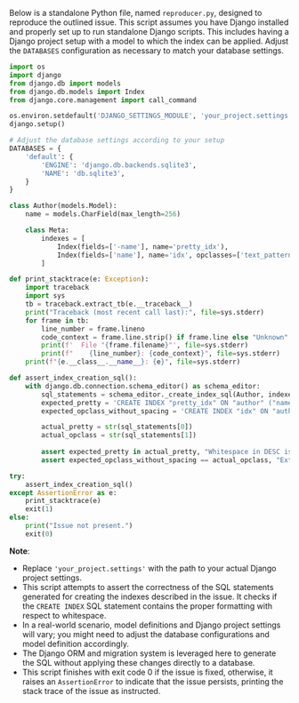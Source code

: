 Below is a standalone Python file, named `reproducer.py`, designed to reproduce the outlined issue. This script assumes you have Django installed and properly set up to run standalone Django scripts. This includes having a Django project setup with a model to which the index can be applied. Adjust the `DATABASES` configuration as necessary to match your database settings.

```python
import os
import django
from django.db import models
from django.db.models import Index
from django.core.management import call_command

os.environ.setdefault('DJANGO_SETTINGS_MODULE', 'your_project.settings')
django.setup()

# Adjust the database settings according to your setup
DATABASES = {
    'default': {
        'ENGINE': 'django.db.backends.sqlite3',
        'NAME': 'db.sqlite3',
    }
}

class Author(models.Model):
    name = models.CharField(max_length=256)

    class Meta:
        indexes = [
            Index(fields=['-name'], name='pretty_idx'),
            Index(fields=['name'], name='idx', opclasses=['text_pattern_ops']),
        ]

def print_stacktrace(e: Exception):
    import traceback
    import sys
    tb = traceback.extract_tb(e.__traceback__)
    print("Traceback (most recent call last):", file=sys.stderr)
    for frame in tb:
        line_number = frame.lineno
        code_context = frame.line.strip() if frame.line else "Unknown"
        print(f'  File "{frame.filename}"', file=sys.stderr)
        print(f"    {line_number}: {code_context}", file=sys.stderr)
    print(f"{e.__class__.__name__}: {e}", file=sys.stderr)

def assert_index_creation_sql():
    with django.db.connection.schema_editor() as schema_editor:
        sql_statements = schema_editor._create_index_sql(Author, indexes=Author._meta.indexes)
        expected_pretty = 'CREATE INDEX "pretty_idx" ON "author" ("name" DESC)'
        expected_opclass_without_spacing = 'CREATE INDEX "idx" ON "author" ("name" text_pattern_ops)'

        actual_pretty = str(sql_statements[0])
        actual_opclass = str(sql_statements[1])
        
        assert expected_pretty in actual_pretty, "Whitespace in DESC is incorrect."
        assert expected_opclass_without_spacing == actual_opclass, "Extra whitespace after opclass."

try:
    assert_index_creation_sql()
except AssertionError as e:
    print_stacktrace(e)
    exit(1)
else:
    print("Issue not present.")
    exit(0)
```
**Note**:
- Replace `'your_project.settings'` with the path to your actual Django project settings.
- This script attempts to assert the correctness of the SQL statements generated for creating the indexes described in the issue. It checks if the `CREATE INDEX` SQL statement contains the proper formatting with respect to whitespace.
- In a real-world scenario, model definitions and Django project settings will vary; you might need to adjust the database configurations and model definition accordingly.
- The Django ORM and migration system is leveraged here to generate the SQL without applying these changes directly to a database.
- This script finishes with exit code 0 if the issue is fixed, otherwise, it raises an `AssertionError` to indicate that the issue persists, printing the stack trace of the issue as instructed.